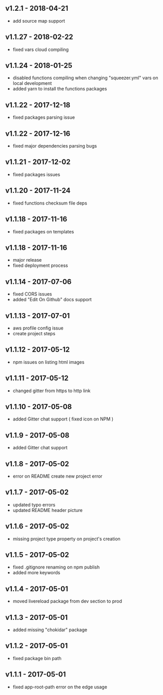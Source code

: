 ## v1.2.1 - 2018-04-21
- add source map support

## v1.1.27 - 2018-02-22
- fixed vars cloud compiling

## v1.1.24 - 2018-01-25
- disabled functions compiling when changing "squeezer.yml" vars on local development
- added yarn to install the functions packages

## v1.1.22 - 2017-12-18
- fixed packages parsing issue

## v1.1.22 - 2017-12-16
- fixed major dependencies parsing bugs
## v1.1.21 - 2017-12-02
- fixed packages issues

## v1.1.20 - 2017-11-24
- fixed functions checksum file deps

## v1.1.18 - 2017-11-16
- fixed packages on templates

## v1.1.18 - 2017-11-16
- major release
- fixed deployment process

## v1.1.14 - 2017-07-06
- fixed CORS issues
- added "Edit On Github" docs support

## v1.1.13 - 2017-07-01
- aws profile config issue
- create project steps

## v1.1.12 - 2017-05-12
- npm issues on listing html images 

## v1.1.11 - 2017-05-12
- changed gitter from https to http link

## v1.1.10 - 2017-05-08
- added Gitter chat support ( fixed icon on NPM )

## v1.1.9 - 2017-05-08
- added Gitter chat support

## v1.1.8 - 2017-05-02
- error on README create new project error

## v1.1.7 - 2017-05-02
- updated typo errors
- updated README header picture

## v1.1.6 - 2017-05-02
- missing project type property on project's creation

## v1.1.5 - 2017-05-02
- fixed .gitignore renaming on npm publish
- added more keywords

## v1.1.4 - 2017-05-01
- moved livereload package from dev section to prod

## v1.1.3 - 2017-05-01
- added missing "chokidar" package

## v1.1.2 - 2017-05-01
- fixed package bin path

## v1.1.1 - 2017-05-01
- fixed app-root-path error on the edge usage

